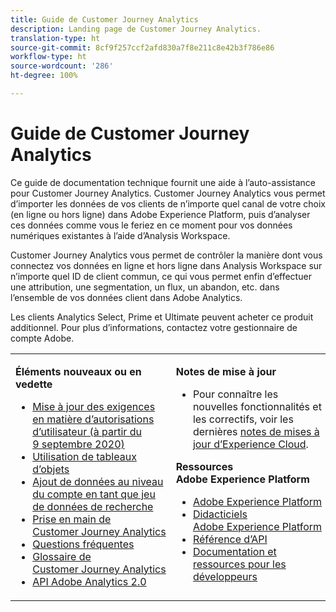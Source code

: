 ```yaml
---
title: Guide de Customer Journey Analytics
description: Landing page de Customer Journey Analytics.
translation-type: ht
source-git-commit: 8cf9f257ccf2afd830a7f8e211c8e42b3f786e86
workflow-type: ht
source-wordcount: '286'
ht-degree: 100%

---
```



# Guide de Customer Journey Analytics

Ce guide de documentation technique fournit une aide à l’auto-assistance pour Customer Journey Analytics. Customer Journey Analytics vous permet d’importer les données de vos clients de n’importe quel canal de votre choix (en ligne ou hors ligne) dans Adobe Experience Platform, puis d’analyser ces données comme vous le feriez en ce moment pour vos données numériques existantes à l’aide d’Analysis Workspace.

Customer Journey Analytics vous permet de contrôler la manière dont vous connectez vos données en ligne et hors ligne dans Analysis Workspace sur n’importe quel ID de client commun, ce qui vous permet enfin d’effectuer une attribution, une segmentation, un flux, un abandon, etc. dans l’ensemble de vos données client dans Adobe Analytics.

Les clients Analytics Select, Prime et Ultimate peuvent acheter ce produit additionnel. Pour plus d’informations, contactez votre gestionnaire de compte Adobe.

<table frame="none"> 
 <tbody> 
  <tr> 
   <td colname="col1" colsep="0" rowsep="0" valign="top"> <p class="head"> <b>Éléments nouveaux ou en vedette</b> </p> <p> 
     <ul>
      <li><a href="https://docs.adobe.com/content/help/fr-FR/analytics-platform/using/cja-overview/cja-overview.html#user-access-permissions"> Mise à jour des exigences en matière d’autorisations d’utilisateur (à partir du 9 septembre 2020) </a> </li>
      <li><a href="https://docs.adobe.com/content/help/fr-FR/analytics-platform/using/cja-usecases/object-arrays.html"> Utilisation de tableaux d’objets </a> </li>
      <li><a href="https://docs.adobe.com/content/help/fr-FR/analytics-platform/using/cja-usecases/b2b.html"> Ajout de données au niveau du compte en tant que jeu de données de recherche </a> </li>
      <li><a href="https://docs.adobe.com/content/help/fr-FR/analytics-platform/using/cja-overview/cja-getting-started.html"> Prise en main de Customer Journey Analytics </a> </li> 
      <li><a href="https://docs.adobe.com/content/help/fr-FR/analytics-platform/using/cja-overview/cja-faq.translate.html"> Questions fréquentes</a> </li> 
      <li><a href="https://docs.adobe.com/content/help/fr-FR/analytics-platform/using/cja-overview/cja-glossary.translate.html"> Glossaire de Customer Journey Analytics</a> </li> 
      <li><a href="https://www.adobe.io/apis/experiencecloud/analytics/docs.html"> API Adobe Analytics 2.0</a> </li> 
     </ul> </p> </td> 
   <td colname="col2" valign="top"> <p class="head"><b>Notes de mise à jour</b> </p> 
    <ul> 
     <li>Pour connaître les nouvelles fonctionnalités et les correctifs, voir les dernières <a href="https://docs.adobe.com/content/help/fr-FR/release-notes/experience-cloud/current.html" format="https" scope="external">notes de mises à jour d’Experience Cloud</a>. </li> 
    </ul> <p class="head"> <b>Ressources Adobe Experience Platform</b> </p> 
    <ul> 
     <li><a href="https://www.adobe.com/fr/experience-platform.html" format="http" scope="external"> Adobe Experience Platform</a> </li> 
     <li> <a href="https://www.adobe.io/apis/experienceplatform/home/tutorials.html" format="https" scope="external"> Didacticiels Adobe Experience Platform</a> </li> 
     <li><a href="https://www.adobe.io/apis/experienceplatform/home/api-reference.html" format="https" scope="external"> Référence d’API</a> </li> 
     <li><a href="https://www.adobe.com/fr/experience-platform/documentation-and-developer-resources.html" format="https" scope="external"> Documentation et ressources pour les développeurs</a> </li> 
    </ul> </td> 
  </tr> 
 </tbody> 
</table>